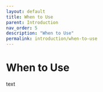 ```yaml
---
layout: default
title: When to Use
parent: Introduction
nav_order: 5
description: "When to Use"
permalink: introduction/when-to-use
---
```


# When to Use

text
